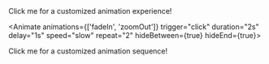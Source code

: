 <Animate animation="fadeIn" trigger="click" duration="2s" delay="1s" speed="slow" repeat={2}>
  <div>Click me for a customized animation experience!</div>
</Animate>

<Animate animations={['fadeIn', 'zoomOut']} trigger="click" duration="2s" delay="1s" speed="slow" repeat="2" hideBetween={true} hideEnd={true}>
  <div>Click me for a customized animation sequence!</div>
</Animate>
